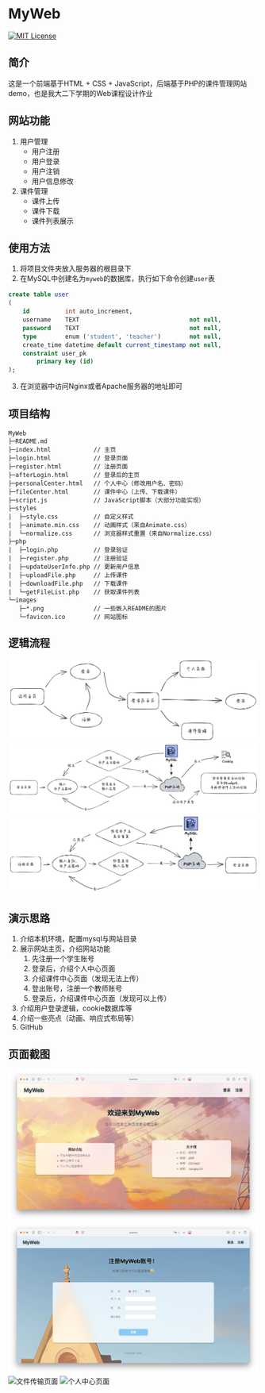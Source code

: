 # MyWeb

[![MIT License](https://img.shields.io/badge/license-MIT-green)](https://opensource.org/licenses/MIT)

## 简介

这是一个前端基于HTML + CSS + JavaScript，后端基于PHP的课件管理网站demo，也是我大二下学期的Web课程设计作业

## 网站功能

1. 用户管理
    - 用户注册
    - 用户登录
    - 用户注销
    - 用户信息修改
2. 课件管理
    - 课件上传
    - 课件下载
    - 课件列表展示

## 使用方法

1. 将项目文件夹放入服务器的根目录下
2. 在MySQL中创建名为`myweb`的数据库，执行如下命令创建`user`表

```sql
create table user
(
    id          int auto_increment,
    username    TEXT                               not null,
    password    TEXT                               not null,
    type        enum ('student', 'teacher')        not null,
    create_time datetime default current_timestamp not null,
    constraint user_pk
        primary key (id)
);
```
3. 在浏览器中访问Nginx或者Apache服务器的地址即可

## 项目结构

```
MyWeb
├─README.md
├─index.html            // 主页
├─login.html            // 登录页面
├─register.html         // 注册页面
├─afterLogin.html       // 登录后的主页
├─personalCenter.html   // 个人中心（修改用户名、密码）
├─fileCenter.html       // 课件中心（上传、下载课件）
├─script.js             // JavaScript脚本（大部分功能实现）
├─styles
|  ├─style.css          // 自定义样式
|  ├─animate.min.css    // 动画样式（来自Animate.css）
|  └─normalize.css      // 浏览器样式重置（来自Normalize.css）
├─php
|  ├─login.php          // 登录验证
|  ├─register.php       // 注册验证
|  ├─updateUserInfo.php // 更新用户信息
|  ├─uploadFile.php     // 上传课件
|  ├─downloadFile.php   // 下载课件
|  └─getFileList.php    // 获取课件列表
└─images
   ├─*.png              // 一些嵌入README的图片
   └─favicon.ico        // 网站图标
```

## 逻辑流程

![页面逻辑](./images/pageLogi.png)
![登录逻辑](./images/loginLogi.png)
![注册逻辑](./images/registerLogi.png)

## 演示思路

1. 介绍本机环境，配置mysql与网站目录
2. 展示网站主页，介绍网站功能
    1. 先注册一个学生账号
    2. 登录后，介绍个人中心页面
    3. 介绍课件中心页面（发现无法上传）
    4. 登出账号，注册一个教师账号
    5. 登录后，介绍课件中心页面（发现可以上传）
3. 介绍用户登录逻辑，cookie数据库等
4. 介绍一些亮点（动画、响应式布局等）
5. GitHub

## 页面截图

![主页](./images/screenShot1.png)
![注册页面](./images/screenShot2.png)
![文件传输页面](./images/screenShot3.png)
![个人中心页面](./images/screenShot4.png)